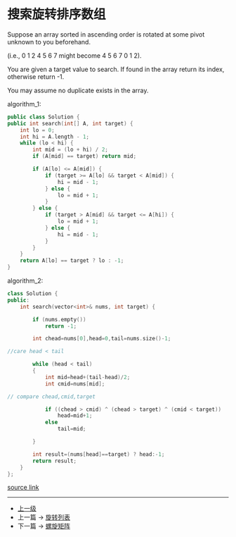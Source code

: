 # 搜索旋转排序数组

Suppose an array sorted in ascending order is rotated at some pivot unknown to you beforehand.

(i.e., 0 1 2 4 5 6 7 might become 4 5 6 7 0 1 2).

You are given a target value to search. If found in the array return its index, otherwise return -1.

You may assume no duplicate exists in the array.

algorithm_1:
```c++
public class Solution {
public int search(int[] A, int target) {
    int lo = 0;
    int hi = A.length - 1;
    while (lo < hi) {
        int mid = (lo + hi) / 2;
        if (A[mid] == target) return mid;

        if (A[lo] <= A[mid]) {
            if (target >= A[lo] && target < A[mid]) {
                hi = mid - 1;
            } else {
                lo = mid + 1;
            }
        } else {
            if (target > A[mid] && target <= A[hi]) {
                lo = mid + 1;
            } else {
                hi = mid - 1;
            }
        }
    }
    return A[lo] == target ? lo : -1;
}
```

algorithm_2:
```c++
class Solution {
public:
    int search(vector<int>& nums, int target) {

        if (nums.empty())
            return -1;

        int chead=nums[0],head=0,tail=nums.size()-1;

//care head < tail

        while (head < tail)
        {
            int mid=head+(tail-head)/2;
            int cmid=nums[mid];

// compare chead,cmid,target

            if ((chead > cmid) ^ (chead > target) ^ (cmid < target))
                head=mid+1;
            else
                tail=mid;

        }

        int result=(nums[head]==target) ? head:-1;
        return result;
    }
};
```

[source link](https://leetcode.com/problems/search-in-rotated-sorted-array/discuss/)


---
- [上一级](README.md)
- 上一篇 -> [旋转列表](Rotate_List.md)
- 下一篇 -> [螺旋矩阵](Spiral_Matrix.md)
